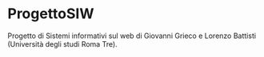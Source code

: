 # ProgettoSIW
Progetto di Sistemi informativi sul web di Giovanni Grieco e Lorenzo Battisti (Università degli studi Roma Tre).
